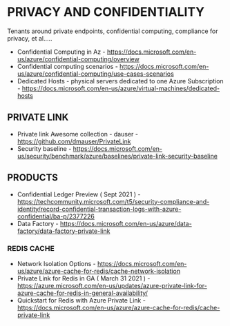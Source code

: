 # PRIVACY AND CONFIDENTIALITY

Tenants around private endpoints, confidential computing, compliance for privacy, et al.....

* Confidential Computing in Az - https://docs.microsoft.com/en-us/azure/confidential-computing/overview 
* Confidential computing scenarios - https://docs.microsoft.com/en-us/azure/confidential-computing/use-cases-scenarios
* Dedicated Hosts - physical servers dedicated to one Azure Subscription - https://docs.microsoft.com/en-us/azure/virtual-machines/dedicated-hosts

## PRIVATE LINK

* Private link Awesome collection - dauser - https://github.com/dmauser/PrivateLink
* Security baseline - https://docs.microsoft.com/en-us/security/benchmark/azure/baselines/private-link-security-baseline

## PRODUCTS

* Confidential Ledger Preview ( Sept 2021 ) - https://techcommunity.microsoft.com/t5/security-compliance-and-identity/record-confidential-transaction-logs-with-azure-confidential/ba-p/2377226
* Data Factory - https://docs.microsoft.com/en-us/azure/data-factory/data-factory-private-link

### REDIS CACHE

* Network Isolation Options - https://docs.microsoft.com/en-us/azure/azure-cache-for-redis/cache-network-isolation
* Private Link for Redis in GA ( March 31 2021 ) - https://azure.microsoft.com/en-us/updates/azure-private-link-for-azure-cache-for-redis-in-general-availability/
* Quickstart for Redis with Azure Private Link - https://docs.microsoft.com/en-us/azure/azure-cache-for-redis/cache-private-link
